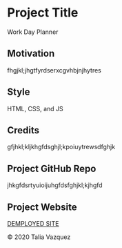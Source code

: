 # Project Title

Work Day Planner

## Motivation

fhgjkl;jhgtfyrdserxcgvhbjnjhytres

## Style

HTML, CSS, and JS 

## Credits

gfjhkl;kljkhgfdsghjl;kpoiuytrewsdfghjk

## Project GitHub Repo

jhkgfdsrtyuioijuhgfdsfghjkl;kjhgfd

## Project Website

<a href="https://taliavazquez.github.io/Third-Party-APIs-Scheduler/"><bold>DEMPLOYED SITE</bold></a>

© 2020 Talia Vazquez
